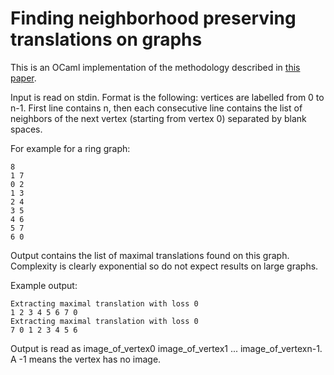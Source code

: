 # Finding neighborhood preserving translations on graphs

This is an OCaml implementation of the methodology described in [this paper](http://vincent-gripon.com/index.php?p1=100&p2=100&p3=039).

Input is read on stdin. Format is the following: vertices are labelled from 0 to n-1. First line contains n, then each consecutive line contains the list of neighbors of the next vertex (starting from vertex 0) separated by blank spaces.

For example for a ring graph:
```
8
1 7
0 2
1 3
2 4
3 5
4 6
5 7
6 0
```

Output contains the list of maximal translations found on this graph.
Complexity is clearly exponential so do not expect results on large graphs.

Example output:
```
Extracting maximal translation with loss 0
1 2 3 4 5 6 7 0 
Extracting maximal translation with loss 0
7 0 1 2 3 4 5 6
```

Output is read as image_of_vertex0 image_of_vertex1 ... image_of_vertexn-1.
A -1 means the vertex has no image.

